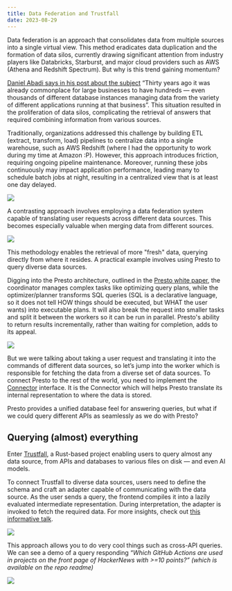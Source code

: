 ```yaml
---
title: Data Federation and Trustfall
date: 2023-08-29
---
```


Data federation is an approach that consolidates data from multiple sources into a single virtual view. This method eradicates data duplication and the formation of data silos, currently drawing significant attention from industry players like Databricks, Starburst, and major cloud providers such as AWS (Athena and Redshift Spectrum). But why is this trend gaining momentum?

[Daniel Abadi says in his post about the subject](https://www.starburst.io/blog/data-federation-and-data-virtualization-never-worked-in-the-past-but-now-its-different/) “Thirty years ago it was already commonplace for large businesses to have hundreds — even thousands of different database instances managing data from the variety of different applications running at that business”. This situation resulted in the proliferation of data silos, complicating the retrieval of answers that required combining information from various sources.

Traditionally, organizations addressed this challenge by building ETL (extract, transform, load) pipelines to centralize data into a single warehouse, such as AWS Redshift (where I had the opportunity to work during my time at Amazon :P). However, this approach introduces friction, requiring ongoing pipeline maintenance. Moreover, running these jobs continuously may impact application performance, leading many to schedule batch jobs at night, resulting in a centralized view that is at least one day delayed.

![](/datafederation_and_rust/Untitled.png)

A contrasting approach involves employing a data federation system capable of translating user requests across different data sources. This becomes especially valuable when merging data from different sources.

![](/datafederation_and_rust/Untitled%201.png)

This methodology enables the retrieval of more "fresh" data, querying directly from where it resides. A practical example involves using Presto to query diverse data sources.

Digging into the Presto architecture, outlined in the [Presto white paper](https://trino.io/Presto_SQL_on_Everything.pdf), the coordinator manages complex tasks like optimizing query plans, while the optimizer/planner transforms SQL queries (SQL is a declarative language, so it does not tell HOW things should be executed, but WHAT the user wants) into executable plans. It will also break the request into smaller tasks and split it between the workers so it can be run in parallel. Presto's ability to return results incrementally, rather than waiting for completion, adds to its appeal.

![](/datafederation_and_rust/Untitled%202.png)

But we were talking about taking a user request and translating it into the commands of different data sources, so let’s jump into the worker which is responsible for fetching the data from a diverse set of data sources. To connect Presto to the rest of the world, you need to implement the [Connector](https://prestodb.io/docs/current/develop/connectors.html) interface. It is the Connector which will helps Presto translate its internal representation to where the data is stored.

Presto provides a unified database feel for answering queries, but what if we could query different APIs as seamlessly as we do with Presto?

## Querying (almost) everything


Enter [Trustfall](https://github.com/obi1kenobi/trustfall), a Rust-based project enabling users to query almost any data source, from APIs and databases to various files on disk — and even AI models.

To connect Trustfall to diverse data sources, users need to define the schema and craft an adapter capable of communicating with the data source. As the user sends a query, the frontend compiles it into a lazily evaluated intermediate representation. During interpretation, the adapter is invoked to fetch the required data. For more insights, check out [this informative talk](https://www.hytradboi.com/2022/how-to-query-almost-everything).

![](/datafederation_and_rust/Untitled%203.png)

This approach allows you to do very cool things such as cross-API queries. We can see a demo of a query responding “*Which GitHub Actions are used in projects on the front page of HackerNews with >=10 points?” (which is available on the repo readme)*

![](/datafederation_and_rust/query-demo.gif)
